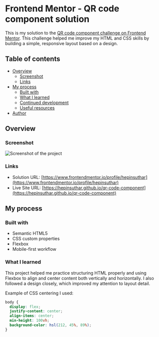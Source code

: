 # Frontend Mentor - QR code component solution

This is my solution to the [QR code component challenge on Frontend Mentor](https://www.frontendmentor.io/challenges/qr-code-component-iux_sIO_H). This challenge helped me improve my HTML and CSS skills by building a simple, responsive layout based on a design.

## Table of contents

- [Overview](#overview)
  - [Screenshot](#screenshot)
  - [Links](#links)
- [My process](#my-process)
  - [Built with](#built-with)
  - [What I learned](#what-i-learned)
  - [Continued development](#continued-development)
  - [Useful resources](#useful-resources)
- [Author](#author)

## Overview

### Screenshot

![Screenshot of the project](./screenshot.jpg)

### Links

- Solution URL: [https://www.frontendmentor.io/profile/hepinsuthar](https://www.frontendmentor.io/profile/hepinsuthar)
- Live Site URL: [https://hepinsuthar.github.io/qr-code-component](https://hepinsuthar.github.io/qr-code-component)

## My process

### Built with

- Semantic HTML5
- CSS custom properties
- Flexbox
- Mobile-first workflow

### What I learned

This project helped me practice structuring HTML properly and using Flexbox to align and center content both vertically and horizontally. I also followed a design closely, which improved my attention to layout detail.

Example of CSS centering I used:

```css
body {
  display: flex;
  justify-content: center;
  align-items: center;
  min-height: 100vh;
  background-color: hsl(212, 45%, 89%);
}

